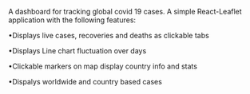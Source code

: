 A dashboard for tracking global covid 19 cases. A simple React-Leaflet application with the following features:

•Displays live cases, recoveries and deaths as clickable tabs

•Displays Line chart fluctuation over days

•Clickable markers on map display country info and stats

•Dispalys worldwide and country based cases
